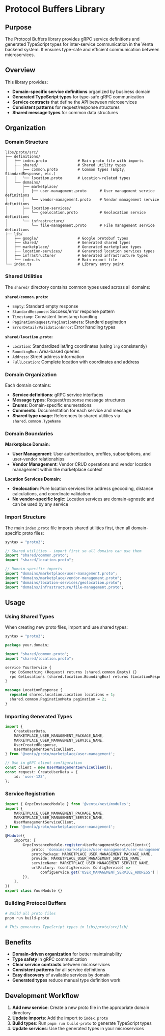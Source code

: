 # Protocol Buffers Library

## Purpose

The Protocol Buffers library provides gRPC service definitions and generated TypeScript types for inter-service communication in the Venta backend system. It ensures type-safe and efficient communication between microservices.

## Overview

This library provides:

- **Domain-specific service definitions** organized by business domain
- **Generated TypeScript types** for type-safe gRPC communication
- **Service contracts** that define the API between microservices
- **Consistent patterns** for request/response structures
- **Shared message types** for common data structures

## Organization

### Domain Structure

```
libs/proto/src/
├── definitions/
│   ├── index.proto              # Main proto file with imports
│   ├── shared/                  # Shared utility types
│   │   ├── common.proto         # Common types (Empty, StandardResponse, etc.)
│   │   └── location.proto       # Location-related types
│   └── domains/
│       ├── marketplace/
│       │   ├── user-management.proto      # User management service definitions
│       │   └── vendor-management.proto    # Vendor management service definitions
│       ├── location-services/
│       │   └── geolocation.proto          # Geolocation service definitions
│       └── infrastructure/
│           └── file-management.proto      # File management service definitions
├── lib/
│   ├── google/                  # Google protobuf types
│   ├── shared/                  # Generated shared types
│   ├── marketplace/             # Generated marketplace types
│   ├── location-services/       # Generated location services types
│   ├── infrastructure/          # Generated infrastructure types
│   └── index.ts                 # Main export file
└── index.ts                     # Library entry point
```

### Shared Utilities

The `shared/` directory contains common types used across all domains:

**`shared/common.proto`:**

- `Empty`: Standard empty response
- `StandardResponse`: Success/error response pattern
- `Timestamp`: Consistent timestamp handling
- `PaginationRequest/PaginationMeta`: Standard pagination
- `ErrorDetail/ValidationError`: Error handling types

**`shared/location.proto`:**

- `Location`: Standardized lat/lng coordinates (using `lng` consistently)
- `BoundingBox`: Area-based queries
- `Address`: Street address information
- `FullLocation`: Complete location with coordinates and address

### Domain Organization

Each domain contains:

- **Service definitions**: gRPC service interfaces
- **Message types**: Request/response message structures
- **Enums**: Domain-specific enumerations
- **Comments**: Documentation for each service and message
- **Shared type usage**: References to shared utilities via `shared.common.TypeName`

### Domain Boundaries

**Marketplace Domain:**

- **User Management**: User authentication, profiles, subscriptions, and user-vendor relationships
- **Vendor Management**: Vendor CRUD operations and vendor location management within the marketplace context

**Location Services Domain:**

- **Geolocation**: Pure location services like address geocoding, distance calculations, and coordinate validation
- **No vendor-specific logic**: Location services are domain-agnostic and can be used by any service

### Import Structure

The main `index.proto` file imports shared utilities first, then all domain-specific proto files:

```protobuf
syntax = "proto3";

// Shared utilities - import first so all domains can use them
import "shared/common.proto";
import "shared/location.proto";

// Domain-specific imports
import "domains/marketplace/user-management.proto";
import "domains/marketplace/vendor-management.proto";
import "domains/location-services/geolocation.proto";
import "domains/infrastructure/file-management.proto";
```

## Usage

### Using Shared Types

When creating new proto files, import and use shared types:

```protobuf
syntax = "proto3";

package your.domain;

import "shared/common.proto";
import "shared/location.proto";

service YourService {
  rpc DoSomething (Request) returns (shared.common.Empty) {}
  rpc GetLocations (shared.location.BoundingBox) returns (LocationResponse) {}
}

message LocationResponse {
  repeated shared.location.Location locations = 1;
  shared.common.PaginationMeta pagination = 2;
}
```

### Importing Generated Types

```typescript
import {
	CreateUserData,
	MARKETPLACE_USER_MANAGEMENT_PACKAGE_NAME,
	MARKETPLACE_USER_MANAGEMENT_SERVICE_NAME,
	UserCreatedResponse,
	UserManagementServiceClient,
} from '@venta/proto/marketplace/user-management';

// Use in gRPC client configuration
const client = new UserManagementServiceClient();
const request: CreateUserData = {
	id: 'user-123',
};
```

### Service Registration

```typescript
import { GrpcInstanceModule } from '@venta/nest/modules';
import {
	MARKETPLACE_USER_MANAGEMENT_PACKAGE_NAME,
	MARKETPLACE_USER_MANAGEMENT_SERVICE_NAME,
	UserManagementServiceClient,
} from '@venta/proto/marketplace/user-management';

@Module({
	imports: [
		GrpcInstanceModule.register<UserManagementServiceClient>({
			proto: 'domains/marketplace/user-management/user-management.proto',
			protoPackage: MARKETPLACE_USER_MANAGEMENT_PACKAGE_NAME,
			provide: MARKETPLACE_USER_MANAGEMENT_SERVICE_NAME,
			serviceName: MARKETPLACE_USER_MANAGEMENT_SERVICE_NAME,
			urlFactory: (configService: ConfigService) =>
				configService.get('USER_MANAGEMENT_SERVICE_ADDRESS') || 'localhost:5000',
		}),
	],
})
export class YourModule {}
```

### Building Protocol Buffers

```bash
# Build all proto files
pnpm run build-proto

# This generates TypeScript types in libs/proto/src/lib/
```

## Benefits

- **Domain-driven organization** for better maintainability
- **Type safety** in gRPC communication
- **Clear service contracts** between microservices
- **Consistent patterns** for all service definitions
- **Easy discovery** of available services by domain
- **Generated types** reduce manual type definition work

## Development Workflow

1. **Add new service**: Create a new proto file in the appropriate domain directory
2. **Update imports**: Add the import to `index.proto`
3. **Build types**: Run `pnpm run build-proto` to generate TypeScript types
4. **Update services**: Use the generated types in your microservices
